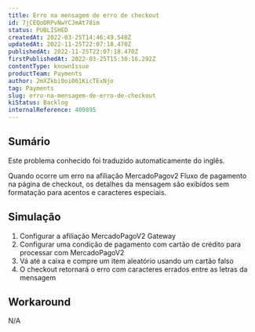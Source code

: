 ```yaml
---
title: Erro na mensagem de erro de checkout
id: 7jCEQoDRPvNwYCJmAt78im
status: PUBLISHED
createdAt: 2022-03-25T14:46:49.548Z
updatedAt: 2022-11-25T22:07:18.470Z
publishedAt: 2022-11-25T22:07:18.470Z
firstPublishedAt: 2022-03-25T15:30:16.292Z
contentType: knownIssue
productTeam: Payments
author: 2mXZkbi0oi061KicTExNjo
tag: Payments
slug: erro-na-mensagem-de-erro-de-checkout
kiStatus: Backlog
internalReference: 409895
---
```


## Sumário

<div class="alert alert-info">
  <p>Este problema conhecido foi traduzido automaticamente do inglês.</p>
</div>


Quando ocorre um erro na afiliação MercadoPagov2 Fluxo de pagamento na página de checkout, os detalhes da mensagem são exibidos sem formatação para acentos e caracteres especiais.



## Simulação



1. Configurar a afiliação MercadoPagoV2 Gateway
2. Configurar uma condição de pagamento com cartão de crédito para processar com MercadoPagoV2
3. Vá até a caixa e compre um item aleatório usando um cartão falso
4. O checkout retornará o erro com caracteres errados entre as letras da mensagem



## Workaround


N/A

